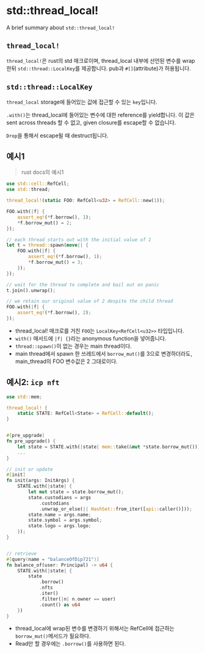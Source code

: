 # std::thread_local!


A brief summary about `std::thread_local!` 
<!--more-->

## `thread_local!`

`thread_local!`은 rust의 std 매크로이며, thread_local 내부에 선언된 변수를 wrap한뒤  `std::thread::LocalKey`를 제공합니다. pub과 `#[]`(attribute)가 허용됩니다.


## `std::thread::LocalKey`

`thread_local` storage에 들어있는 값에 접근할 수 있는 `key`입니다.

`.with()`는 thread_local에 들어있는 변수에 대한 reference를 yield합니다. 이 값은 sent across threads 할 수 없고, given closure를 escape할 수 없습니다.

`Drop`을 통해서 escape될 때 destruct됩니다.


## 예시1
> rust docs의 예시1


```rust
use std::cell::RefCell;
use std::thread;

thread_local!(static FOO: RefCell<u32> = RefCell::new(1));

FOO.with(|f| {
    assert_eq!(*f.borrow(), 1);
    *f.borrow_mut() = 2;
});

// each thread starts out with the initial value of 1
let t = thread::spawn(move|| {
    FOO.with(|f| {
        assert_eq!(*f.borrow(), 1);
        *f.borrow_mut() = 3;
    });
});

// wait for the thread to complete and bail out on panic
t.join().unwrap();

// we retain our original value of 2 despite the child thread
FOO.with(|f| {
    assert_eq!(*f.borrow(), 2);
});
```

- thread_local! 매크로를 거친 `FOO`는 `LocalKey<RefCell<u32>>` 타입입니다.
- `with()` 매서드에 `|f| {}`라는 anonymous function을 넣어줍니다. 
- `thread::spawn()`이 없는 경우는 main thread이다.
- main thread에서 spawn 한 쓰레드에서 `borrow_mut()`를 3으로 변경하더라도, main_thread의 FOO 변수값은 2 그대로이다.

## 예시2: `icp nft`

```rs
use std::mem;

thread_local! {
    static STATE: RefCell<State> = RefCell::default();
}


#[pre_upgrade]
fn pre_upgrade() {
    let state = STATE.with(|state| mem::take(&mut *state.borrow_mut()));
    ...
}

// init or update 
#[init]
fn init(args: InitArgs) {
    STATE.with(|state| {
        let mut state = state.borrow_mut();
        state.custodians = args
            .custodians
            .unwrap_or_else(|| HashSet::from_iter([api::caller()]));
        state.name = args.name;
        state.symbol = args.symbol;
        state.logo = args.logo;
    });
}


// retrieve
#[query(name = "balanceOfDip721")]
fn balance_of(user: Principal) -> u64 {
    STATE.with(|state| {
        state
            .borrow()
            .nfts
            .iter()
            .filter(|n| n.owner == user)
            .count() as u64
    })
}
```

- thread_local에 wrap된 변수를 변경하기 위해서는 RefCell에 접근하는 `borrow_mut()`메서드가 필요하다.
- Read만 할 경우에는 `.borrow()`를 사용하면 된다.
